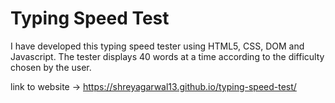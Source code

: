 # Typing Speed Test

I have developed this typing speed tester using HTML5, CSS, DOM and Javascript. The tester displays 40 words at a time according to the difficulty chosen by the user.


link to website -> https://shreyagarwal13.github.io/typing-speed-test/
